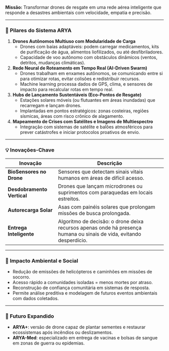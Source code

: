 **Missão:** Transformar drones de resgate em uma rede aérea inteligente que responde a desastres ambientais com velocidade, empatia e precisão.

---

### 🔧 **Pilares do Sistema ARYA**

1. **Drones Autônomos Multiuso com Modularidade de Carga**
    - Drones com baías adaptáveis: podem carregar medicamentos, kits de purificação de água, alimentos liofilizados, ou até desfibriladores.
    - Capacidade de voo autônomo com obstáculos dinâmicos (ventos, detritos, mudanças climáticas).
2. **Rede Neural de Roteamento em Tempo Real (AI-Driven Swarm)**
    - Drones trabalham em enxames autônomos, se comunicando entre si para otimizar rotas, evitar colisões e redistribuir recursos.
    - Machine learning processa dados de GPS, clima, e sensores de impacto para recalcular rotas em tempo real.
3. **Hubs de Lançamento Sustentáveis (Eco-Pontos de Resgate)**
    - Estações solares móveis (ou flutuantes em áreas inundadas) que recarregam e lançam drones.
    - Implantadas em pontos estratégicos: zonas costeiras, regiões sísmicas, áreas com risco crônico de alagamento.
4. **Mapeamento de Crises com Satélites e Imagens de Multiespectro**
    - Integração com sistemas de satélite e balões atmosféricos para prever catástrofes e iniciar protocolos proativos de envio.

---

### 💡 Inovações-Chave

| Inovação | Descrição |
| --- | --- |
| **BioSensores no Drone** | Sensores que detectam sinais vitais humanos em áreas de difícil acesso. |
| **Desdobramento Vertical** | Drones que lançam microdrones ou suprimentos com paraquedas em locais estreitos. |
| **Autorecarga Solar** | Asas com painéis solares que prolongam missões de busca prolongada. |
| **Entrega Inteligente** | Algoritmo de decisão: o drone deixa recursos apenas onde há presença humana ou sinais de vida, evitando desperdício. |

---

### 🌱 **Impacto Ambiental e Social**

- Redução de emissões de helicópteros e caminhões em missões de socorro.
- Acesso rápido a comunidades isoladas = menos mortes por atraso.
- Reconstrução de confiança comunitária em sistemas de resposta.
- Permite análise preditiva e modelagem de futuros eventos ambientais com dados coletados.

---

### 🚀 Futuro Expandido

- **ARYA+**: versão de drone capaz de plantar sementes e restaurar ecossistemas após incêndios ou deslizamentos.
- **ARYA-Med**: especializado em entrega de vacinas e bolsas de sangue em zonas de guerra ou epidemias.
